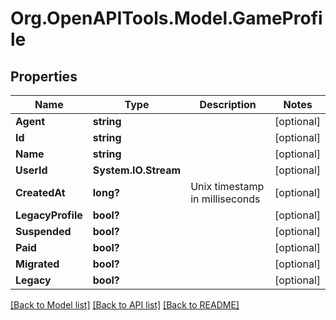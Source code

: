 # Org.OpenAPITools.Model.GameProfile
## Properties

Name | Type | Description | Notes
------------ | ------------- | ------------- | -------------
**Agent** | **string** |  | [optional] 
**Id** | **string** |  | [optional] 
**Name** | **string** |  | [optional] 
**UserId** | **System.IO.Stream** |  | [optional] 
**CreatedAt** | **long?** | Unix timestamp in milliseconds | [optional] 
**LegacyProfile** | **bool?** |  | [optional] 
**Suspended** | **bool?** |  | [optional] 
**Paid** | **bool?** |  | [optional] 
**Migrated** | **bool?** |  | [optional] 
**Legacy** | **bool?** |  | [optional] 

[[Back to Model list]](../README.md#documentation-for-models) [[Back to API list]](../README.md#documentation-for-api-endpoints) [[Back to README]](../README.md)


